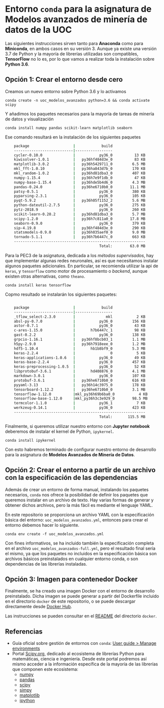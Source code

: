 # Entorno `conda` para la asignatura de Modelos avanzados de minería de datos de la UOC

Las siguientes instrucciones sirven tanto para **Anaconda** como para **Miniconda**, en ambos casos en su versión 3. Aunque ya existe una versión 3.7 de Python y la mayoría de librerías utilizadas son compatibles, **TensorFlow** no lo es, por lo que vamos a realizar toda la instalación sobre **Python 3.6**.

## Opción 1: Crear el entorno desde cero

Creamos un nuevo entorno sobre Python 3.6 y lo activamos

    conda create -n uoc_modelos_avanzados python=3.6 && conda activate scipy

Y añadimos los paquetes necesarios para la mayoría de tareas de minería de datos y visualización

    conda install numpy pandas scikit-learn matplotlib seaborn

Ese comando resultará en la instalación de los siguientes paquetes

```sh
    package                    |            build
    ---------------------------|-----------------
    cycler-0.10.0              |           py36_0          13 KB
    kiwisolver-1.0.1           |   py36hf484d3e_0          83 KB
    matplotlib-3.0.2           |   py36h5429711_0         6.5 MB
    mkl_fft-1.0.10             |   py36ha843d7b_0         170 KB
    mkl_random-1.0.2           |   py36hd81dba3_0         407 KB
    numpy-1.15.4               |   py36h7e9f1db_0          47 KB
    numpy-base-1.15.4          |   py36hde5b4d6_0         4.3 MB
    pandas-0.24.0              |   py36he6710b0_0        11.1 MB
    patsy-0.5.1                |           py36_0         380 KB
    pyparsing-2.3.1            |           py36_0         105 KB
    pyqt-5.9.2                 |   py36h05f1152_2         5.6 MB
    python-dateutil-2.7.5      |           py36_0         275 KB
    pytz-2018.9                |           py36_0         260 KB
    scikit-learn-0.20.2        |   py36hd81dba3_0         5.7 MB
    scipy-1.2.0                |   py36h7c811a0_0        17.8 MB
    seaborn-0.9.0              |           py36_0         379 KB
    sip-4.19.8                 |   py36hf484d3e_0         290 KB
    statsmodels-0.9.0          |   py36h035aef0_0         9.0 MB
    tornado-5.1.1              |   py36h7b6447c_0         663 KB
    ------------------------------------------------------------
                                           Total:        63.0 MB

```

Para la PEC3 de la asignatura, dedicada a los *métodos supervisados*, hay que implementar algunas redes neuronales, así es que necesitamos instalar algunos paquetes adicionales. En particular, se recomienda utilizar la api de `keras`, y `tensorflow` como motor de procesamiento o *backend*, aunque existen otras alternativas, como  `theano`.

    conda install keras tensorflow

Copmo resultado se instalarán los siguientes paquetes:

```sh

    package                    |            build
    ---------------------------|-----------------
    _tflow_select-2.3.0        |              mkl           2 KB
    absl-py-0.7.0              |           py36_0         156 KB
    astor-0.7.1                |           py36_0          43 KB
    c-ares-1.15.0              |       h7b6447c_1          98 KB
    gast-0.2.2                 |           py36_0         138 KB
    grpcio-1.16.1              |   py36hf8bcb03_1         1.1 MB
    h5py-2.9.0                 |   py36h7918eee_0         1.2 MB
    hdf5-1.10.4                |       hb1b8bf9_0         5.3 MB
    keras-2.2.4                |                0           5 KB
    keras-applications-1.0.6   |           py36_0          49 KB
    keras-base-2.2.4           |           py36_0         457 KB
    keras-preprocessing-1.0.5  |           py36_0          52 KB
    libprotobuf-3.6.1          |       hd408876_0         4.1 MB
    markdown-3.0.1             |           py36_0         107 KB
    protobuf-3.6.1             |   py36he6710b0_0         616 KB
    pyyaml-3.13                |   py36h14c3975_0         178 KB
    tensorboard-1.12.2         |   py36he6710b0_0         3.1 MB
    tensorflow-1.12.0          |mkl_py36h69b6ba0_0           4 KB
    tensorflow-base-1.12.0     |mkl_py36h3c3e929_0        98.5 MB
    termcolor-1.1.0            |           py36_1           7 KB
    werkzeug-0.14.1            |           py36_0         423 KB
    ------------------------------------------------------------
                                           Total:       115.5 MB

```

Finalmente, si queremos utilizar nuestro entorno con **Jupyter notebook** deberemos de instalar el kernel de Python, `ipykernel`.

    conda install ipykernel

Con esto habremos terminado de configurar nuestro entorno de desarrollo para la asignatura de **Modelos Avanzados de Minería de Datos**.

## Opción 2: Crear el entorno a partir de un archivo con la especificación de las dependencias

Además de crear un entorno de forma manual, instalando los paquetes necesarios, `conda` nos ofrece la posibilidad de definir los paquetes que queremos instalar en un archivo de texto. Hay varias formas de generar y obtener dichos archivos, pero la más fácil es mediante el lenguaje YAML.

En este repositorio se proporciona un archivo YAML con la especificación básica del entorno: `uoc_modelos_avanzados.yml`, entonces para crear el entorno debemos hacer lo siguiente.

    conda env create -f uoc_modelos_avanzados.yml

Con fines informativos, se ha incluido también la especificación completa en el archivo `uoc_modelos_avanzados-full.yml`, pero el resultado final sería el mismo, ya que los paquetes no incluidos en la especificación básica son archivos básicos preinstalados en cualquier entorno conda, o son dependencias de las librerías instaladas.

## Opción 3: Imagen para contenedor Docker

Finalmente, se ha creado una imagen Docker con el entorno de desarrollo preinstalado. Dicha imagen se puede generar a partir del Dockerfile incluido en el directorio `docker` de este repositorio, o se puede descargar directamente desde [Docker Hub](https://cloud.docker.com/repository/docker/magomar/uoc-modelos-avanzados).

Las instrucciones se pueden consultar en el [README](https://github.com/magomar/uoc_modelos_avanzados/blob/master/docker/README.md) del directorio `docker`.

## Referencias

- Guía oficial sobre gestión de entornos con `conda`: [User guide > Manage environments](https://conda.io/projects/conda/en/latest/user-guide/tasks/manage-environments.html)
- Portal [Scipy.org](https://www.scipy.org/), dedicado al ecosistema de librerías Python para matemáticas, ciencia e ingeniería. Desde este portal podremos así mismo acceder a la información específica de la mayoría de las librerías que componen este ecosistema:
  - [numpy](http://docs.scipy.org/doc/numpy/)
  - [pandas](http://pandas.pydata.org/pandas-docs/stable/)
  - [scipy](http://docs.scipy.org/doc/scipy/reference/)
  - [simpy](http://docs.sympy.org/)
  - [matplotlib](http://matplotlib.org/contents.html)
  - [ipython](http://ipython.org/ipython-doc/stable/index.html)